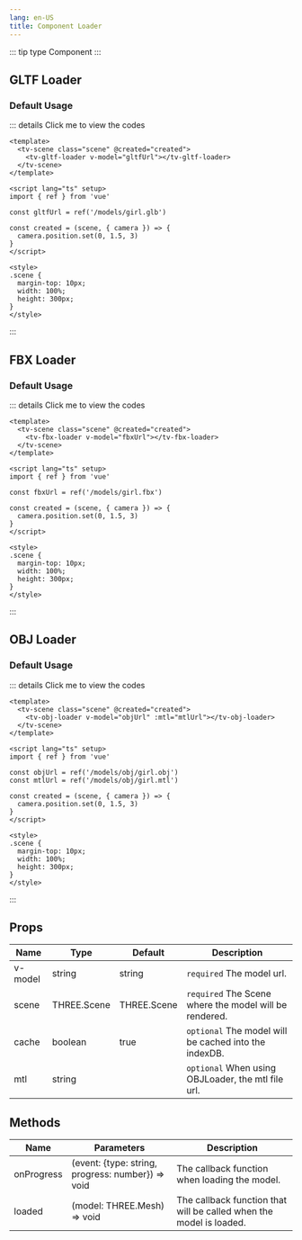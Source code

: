 ```yaml
---
lang: en-US
title: Component Loader
---
```


::: tip type
Component
:::

## GLTF Loader

### Default Usage

<GLTFLoaderComponent />

::: details Click me to view the codes

```vue
<template>
  <tv-scene class="scene" @created="created">
    <tv-gltf-loader v-model="gltfUrl"></tv-gltf-loader>
  </tv-scene>
</template>

<script lang="ts" setup>
import { ref } from 'vue'

const gltfUrl = ref('/models/girl.glb')

const created = (scene, { camera }) => {
  camera.position.set(0, 1.5, 3)
}
</script>

<style>
.scene {
  margin-top: 10px;
  width: 100%;
  height: 300px;
}
</style>
```

:::

## FBX Loader

### Default Usage

<FBXLoaderComponent />

::: details Click me to view the codes

```vue
<template>
  <tv-scene class="scene" @created="created">
    <tv-fbx-loader v-model="fbxUrl"></tv-fbx-loader>
  </tv-scene>
</template>

<script lang="ts" setup>
import { ref } from 'vue'

const fbxUrl = ref('/models/girl.fbx')

const created = (scene, { camera }) => {
  camera.position.set(0, 1.5, 3)
}
</script>

<style>
.scene {
  margin-top: 10px;
  width: 100%;
  height: 300px;
}
</style>
```

:::

## OBJ Loader

### Default Usage

<OBJLoaderComponent />

::: details Click me to view the codes

```vue
<template>
  <tv-scene class="scene" @created="created">
    <tv-obj-loader v-model="objUrl" :mtl="mtlUrl"></tv-obj-loader>
  </tv-scene>
</template>

<script lang="ts" setup>
import { ref } from 'vue'

const objUrl = ref('/models/obj/girl.obj')
const mtlUrl = ref('/models/obj/girl.mtl')

const created = (scene, { camera }) => {
  camera.position.set(0, 1.5, 3)
}
</script>

<style>
.scene {
  margin-top: 10px;
  width: 100%;
  height: 300px;
}
</style>

```

:::

## Props

| Name    | Type        | Default     | Description                                            |
| ------- | ----------- | ----------- | ------------------------------------------------------ |
| v-model | string      | string      | `required` The model url.                              |
| scene   | THREE.Scene | THREE.Scene | `required` The Scene where the model will be rendered. |
| cache   | boolean     | true        | `optional` The model will be cached into the indexDB.  |
| mtl     | string      |             | `optional` When using OBJLoader, the mtl file url.     |

## Methods

| Name       | Parameters                                        | Description                                                         |
| ---------- | ------------------------------------------------- | ------------------------------------------------------------------- |
| onProgress | (event: {type: string, progress: number}) => void | The callback function when loading the model.                       |
| loaded     | (model: THREE.Mesh) => void                       | The callback function that will be called when the model is loaded. |

